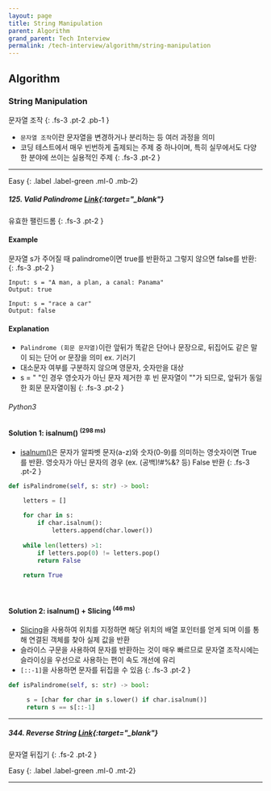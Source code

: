 ```yaml
---
layout: page
title: String Manipulation
parent: Algorithm
grand_parent: Tech Interview
permalink: /tech-interview/algorithm/string-manipulation
---
```


## Algorithm

### String Manipulation
문자열 조작
{: .fs-3 .pt-2 .pb-1 }

- `문자열 조작`이란 문자열을 변경하거나 분리하는 등 여러 과정을 의미
- 코딩 테스트에서 매우 빈번하게 출제되는 주제 중 하나이며, 특히 실무에서도 다양한 분야에 쓰이는 실용적인 주제
{: .fs-3 .pt-2 }

---

Easy
{: .label .label-green .ml-0 .mb-2}

##### 125. Valid Palindrome [Link](https://leetcode.com/problems/valid-palindrome){:target="_blank"}
유효한 팰린드롬 
{: .fs-3 .pt-2 }


#### Example

문자열 s가 주어질 때 palindrome이면 true를 반환하고 그렇지 않으면 false를 반환:
{: .fs-3 .pt-2 }

```
Input: s = "A man, a plan, a canal: Panama"
Output: true

Input: s = "race a car"
Output: false
```


#### Explanation

- `Palindrome (회문 문자열)`이란 앞뒤가 똑같은 단어나 문장으로, 뒤집어도 같은 말이 되는 단어 or 문장을 의미 ex. 기러기
- 대소문자 여부를 구분하지 않으며 영문자, 숫자만을 대상
- s = " "인 경우 영숫자가 아닌 문자 제거한 후 빈 문자열이 ""가 되므로, 앞뒤가 동일한 회문 문자열이됨
{: .fs-3 .pt-2 }

<div class="code-example" markdown="1">

###### Python3

#### Solution 1: isalnum() <sup>(298 ms)</sup>

- [isalnum()](https://www.w3schools.com/python/ref_string_isalnum.asp)은 문자가 알파벳 문자(a-z)와 숫자(0-9)를 의미하는 영숫자이면 True를 반환. 영숫자가 아닌 문자의 경우 (ex. (공백)!#%&? 등) False 반환
{: .fs-3 .pt-2 }

```python
def isPalindrome(self, s: str) -> bool:
    
    letters = []

    for char in s:
        if char.isalnum():
            letters.append(char.lower())
    
    while len(letters) >1:
        if letters.pop(0) != letters.pop()
        return False
    
    return True
```

<Br />

#### Solution 2: isalnum() + Slicing <sup>(46 ms)</sup>

- [Slicing](https://www.w3schools.com/python/python_strings_slicing.asp)을 사용하여 위치를 지정하면 해당 위치의 배열 포인터를 얻게 되며 이를 통해 연결된 객체를 찾아 실제 값을 반환
- 슬라이스 구문을 사용하여 문자를 반환하는 것이 매우 빠르므로 문자열 조작시에는 슬라이싱을 우선으로 사용하는 편이 속도 개선에 유리
- `[::-1]`을 사용하면 문자를 뒤집을 수 있음
{: .fs-3 .pt-2 }

```python
def isPalindrome(self, s: str) -> bool:

     s = [char for char in s.lower() if char.isalnum()]
     return s == s[::-1]
```
</div>

---

##### 344. Reverse String [Link](https://leetcode.com/problems/reverse-string){:target="_blank"}
문자열 뒤집기 
{: .fs-2 .pt-2 }

Easy
{: .label .label-green .ml-0 .mt-2}

---